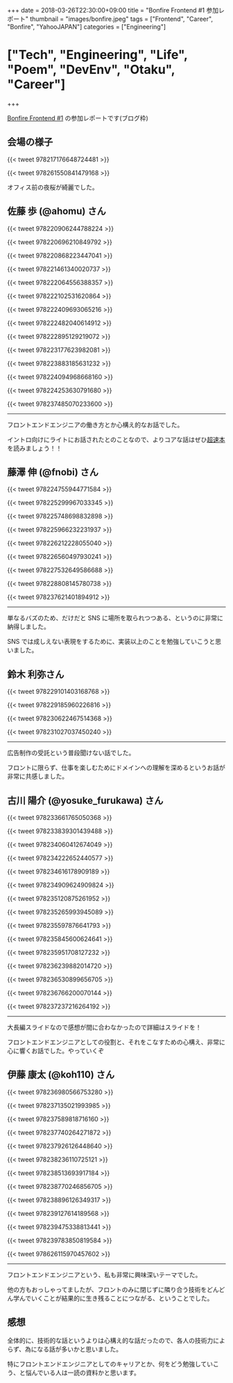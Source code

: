 +++
date = 2018-03-26T22:30:00+09:00
title = "Bonfire Frontend #1 参加レポート"
thumbnail = "images/bonfire.jpeg"
tags = ["Frontend", "Career", "Bonfire", "YahooJAPAN"]
categories = ["Engineering"]
# ["Tech", "Engineering", "Life", "Poem", "DevEnv", "Otaku", "Career"]
+++

[Bonfire Frontend #1](https://yj-meetup.connpass.com/event/58718/) の参加レポートです(ブログ枠)

## 会場の様子
<!-- RT @umiremix: アンケート、jQuery意外と人気でショック受けてる…jQuery生きとったんかワレ… #yjbonfire -->
{{< tweet 978217176648724481 >}}

<!-- #yjbonfire 会場の様子です https://t.co/Uy9j9pxmqE -->
{{< tweet 978261550841479168 >}}

オフィス前の夜桜が綺麗でした。

## 佐藤 歩 (@ahomu) さん
<!-- RT @yosuke_furukawa: きゃー @ahomu サーン #yjbonfire https://t.co/NsBZKLFc6h -->
{{< tweet 978220906244788224 >}}
<!-- 最初はビール片手に ahomu さん #yjbonfire -->
{{< tweet 978220696210849792 >}}
<!-- フロントエンドやってますって「言える」人、という怖い質問 #yjbonfire -->
{{< tweet 978220868223447041 >}}
<!-- フロントエンドとは言っても、事業ドメインも異なればロールモデルも様々であり、色々な領域のフィードバックがフロント エンドに還元され多角化されてきている #yjbonfire -->
{{< tweet 978221461340020737 >}}
<!-- SSR/BFF をこじらせ1日中 node を書いているフロントエンドエンジニア(？) #yjbonfire -->
{{< tweet 978222064556388357 >}}
<!-- RT @basara669: #yjbonfire の投票状況！ https://t.co/UP1e2UTREg https://t.co/Njse1SbVUz -->
{{< tweet 978222102531620864 >}}
<!-- 2012年頃〜 Native App の隆盛により、従来の PHP / Rails 的な Web サーバサイドから API 中心に変化　#yjbonfire -->
{{< tweet 978222409693065216 >}}
<!-- Web に関するものを全てひっくるめてフロントエンドエンジニアである #yjbonfire -->
{{< tweet 978222482040614912 >}}
<!-- メディア事業における Web フロントエンドについて #yjbonfire -->
{{< tweet 978222895129219072 >}}
<!-- 多様な技術課題への対応、多様な利用環境を想定した品質が求められる #yjbonfire -->
{{< tweet 978223177623982081 >}}
<!-- 外向きの品質をフロントエンドエンジニアの提供できる価値として再発見して生き残っていこう #yjbonfire -->
{{< tweet 978223883185631232 >}}
<!-- 「フロントエンドできます」は何も説明できていない、幅広い領域の中で何が実現できるのか、というのを示さないと勝負が できなくなってきている #yjbonfire -->
{{< tweet 978224094968668160 >}}
<!-- Web で働くのか、クライアントサイドで働くのか、というのを意識しながら、クライアントサイドの技術革新に備えよう #yjbonfire -->
{{< tweet 978224253630791680 >}}
<!-- RT @ahomu: #yjbonfire メディア事業に期待される Web の役割とポジショニング https://t.co/FKHKtIIyOq さっきのやつで す。 -->
{{< tweet 978237485070233600 >}}

---

フロントエンドエンジニアの働き方とか心構え的なお話でした。

イントロ向けにライトにお話されたとのことなので、よりコアな話はぜひ[超速本](https://www.amazon.co.jp/Web%E3%83%9A%E3%83%BC%E3%82%B8%E9%80%9F%E5%BA%A6%E6%94%B9%E5%96%84%E3%82%AC%E3%82%A4%E3%83%89-%E4%BD%BF%E3%81%84%E3%82%84%E3%81%99%E3%81%95%E3%81%AF%E3%80%8C%E9%80%9F%E3%81%95%E3%80%8D%E3%81%8B%E3%82%89%E5%A7%8B%E3%81%BE%E3%82%8B-WEB-PRESS-plus/dp/477419400X)を読みましょう！！

## 藤澤 伸 (@fnobi) さん
<!-- 次はカヤック HTMLファイ部リーダーの @fnobi さん #yjbonfire -->
{{< tweet 978224755944771584 >}}
<!-- 2016 年はエイプリルフール用の Web サイトが多かったが、2017 年は SNS 投稿が多いという、バズマーケティングの時流の 変化 #yjbonfire -->
{{< tweet 978225299967033345 >}}
<!-- ただの拡散・認知ではなく、ユーザの感情を揺さぶる、「刺さる体験・新しい体験」を作るバズのあり方が(SNS 投稿に比較して) Web サイトには求められる #yjbonfire -->
{{< tweet 978225748698832898 >}}
<!-- オルタナティ部 #とは #yjbonfire -->
{{< tweet 978225966232231937 >}}
<!-- HTML5 だと今更感なので最近は「Web フロント芸人」と自称しているらしい #yjbonfire -->
{{< tweet 978226212228055040 >}}
<!-- サマーウォーズの特設サイトを WebGL で作ったり #yjbonfire -->
{{< tweet 978226560497930241 >}}
<!-- Web でできることがスペック的・ API 的に増えてきたので、別の分野で使われていた手法を Web に持ち込むことで新しい体 験を作ることが現実的になった #yjbonfire -->
{{< tweet 978227532649586688 >}}
<!-- 単なるバズのためだけに Web を作るのではコスパが悪いので、新しい体験を作っていかなければならない。エンジニアが研究・提案をしやすい環境をカヤックでは作れていて、楽しい #yjbonfire -->
{{< tweet 978228808145780738 >}}
<!-- RT @fnobi: 先ほどの資料アップしました！！
HTMLファイ部という職能のはなし - bonfire frontend #1 https://t.co/44DVKjGuFd #yjbonfire -->
{{< tweet 978237621401894912 >}}

---

単なるバズのため、だけだと SNS に場所を取られつつある、というのに非常に納得しました。

SNS では成しえない表現をするために、実装以上のことを勉強していこうと思いました。

## 鈴木 利弥さん
<!-- 博報堂アイスタジオの鈴木さん。博報堂グループからのお話はめずらしい #yjbonfire -->
{{< tweet 978229101403168768 >}}
<!-- 広告制作会社におけるフロントエンドエンジニアのお話。普段なかなか聞けないお話っぽい #yjbonfire -->
{{< tweet 978229185960226816 >}}
<!-- 仕事を楽しむためにドメインを理解するの、フロントエンドに限らず大事っぽそう #yjbonfire -->
{{< tweet 978230622467514368 >}}
<!-- 博報堂規模だと1案件どれくらいのスパンなんだろう、長いからこそドメイン理解大事になるんだろうな #yjbonfire -->
{{< tweet 978231027037450240 >}}

---

広告制作の受託という普段聞けない話でした。

フロントに限らず、仕事を楽しむためにドメインへの理解を深めるというお話が非常に共感しました。

## 古川 陽介 (@yosuke_furukawa) さん
<!-- 今後のフロントエンドについて超大作らしいスライドが会長から #yjbonfire -->
{{< tweet 978233661765050368 >}}
<!-- 会長「(Vue の方が多いとか)なんだこの会場」 #yjbonfire -->
{{< tweet 978233839301439488 >}}
<!-- リクルートの新人研修、やっぱりめちゃくちゃ豪華だよな #yjbonfire -->
{{< tweet 978234060412674049 >}}
<!-- リクルートテクノロジーズのフロントエンドエンジニアは「広くて深い」。ネットワークやサーバの知識も含めてサービスを よくしていく人のこと #yjbonfire -->
{{< tweet 978234222652440577 >}}
<!-- (リクルートの)フロントエンドエンジニアになるということは、セキュリティやらパフォーマンスやら、それらを知っている ということ。言い切れるのがかっこいい #yjbonfire -->
{{< tweet 978234616178909189 >}}
<!-- 会長の心がけ
- アプリケーションを作ろう
- 非機能要件にこだわろう
- 知識に垣根は作らない
#yjbonfire -->
{{< tweet 978234909624909824 >}}
<!-- twada さんの新人研修受けたけど、あれ新人のときに受けるの本当にすごく良いので本当に良く、本当に良い #yjbonfire -->
{{< tweet 978235120875261952 >}}
<!-- 勉強会に行ってテンションが上がった勢いで作って発表するのがよい！楽しい！ #yjbonfire -->
{{< tweet 978235265993945089 >}}
<!-- セキュリティ、パフォーマンス、テスト、品質、などなどの非機能要件をどれだけ入れこめるか、というのがエンジニアとし ての力 #yjbonfire -->
{{< tweet 978235597876641793 >}}
<!-- サーバサイドをチューニングしていたが、ブラウザが IE から Chrome にしただけで爆速化したことがショック #yjbonfire -->
{{< tweet 978235845600624641 >}}
<!-- req =&gt; res ではなく、「ページを読み込んでからユーザに届くまで」を意識しなければならない #yjbonfire -->
{{< tweet 978235951708127232 >}}
<!-- Backend / Frontend ではなく Backend ❤️ Frontend、垣根を作らないようにしよう #yjbonfire -->
{{< tweet 978236239882014720 >}}
<!-- ちはやふるより、「これと決めた道で知らなくて良いことなんか1つもないわよ」 #yjbonfire -->
{{< tweet 978236530899656705 >}}
<!-- まとめ
(リクルート TECH の)フロントエンドエンジニアは画面を作る人はなくサイトのユーザビリティを上げる人
#yjbonfire -->
{{< tweet 978236766200070144 >}}
<!-- RT @yosuke_furukawa: 発表資料こちらです。 #yjbonfire https://t.co/FEJ6ueDTW9 -->
{{< tweet 978237237216264192 >}}

---

大長編スライドなので感想が間に合わなかったので詳細はスライドを！

フロントエンドエンジニアとしての役割と、それをこなすための心構え、非常に心に響くお話でした。やっていくぞ

## 伊藤 康太 (@koh110) さん
<!-- 最後に、フロントエンドエンジニアの生き残り方を @koh110 さんから #yjbonfire -->
{{< tweet 978236980566753280 >}}
<!-- 社内向け slack 、作るコストがペイするんですか #yjbonfire -->
{{< tweet 978237135021993985 >}}
<!-- 情シスだけどフロントをやりたかった結果、どうやって楽しいことを仕事にしてきたか #yjbonfire -->
{{< tweet 978237589818716160 >}}
<!-- 明日会社がなくなっても死なない技術力 = 転職力、しかし好きなことで生きて行くには社会から求められる「レアリティ」が必要 #yjbonfire -->
{{< tweet 978237740264271872 >}}
<!-- レアになるために1つの領域を極めるのは非常に困難、なので複合的なスキルを持つことでユニークになっていく #yjbonfire -->
{{< tweet 978237926126448640 >}}
<!-- フロントエンドはコスパが良い、マルチな動きが求められるということは、一人でサービスを作れるスキルセットであるとい うこと #yjbonfire -->
{{< tweet 978238236110725121 >}}
<!-- 社内で Angular エンジニアが少ない =&gt; Angular を選定することでレアリティのある技術を身につける、という技術選定 ！ #yjbonfire -->
{{< tweet 978238513693917184 >}}
<!-- フロントエンドエンジニアにとってコスパの良い戦略
- デザインを知る
- node.js をやる
#yjbonfire -->
{{< tweet 978238770246856705 >}}
<!-- 実際問題として、デザイナが JS 書くより、フロントエンドエンジニアがデザインやる/デザイナーとペアプロする方がコスパが良さそうっぽい #yjbonfire -->
{{< tweet 978238896126349317 >}}
<!-- Node.js やってないフロントエンドエンジニアって意外と多いのかな？バックエンド出身の方結構いる雰囲気感じてたけど…… #yjbonfire -->
{{< tweet 978239127614189568 >}}
<!-- node.js の API をちゃんと勉強すると OS のレイヤーの知識もついてくる #yjbonfire -->
{{< tweet 978239475338813441 >}}
<!-- 概念を理解することで、技術が死んでも自分は死ななくなる #yjbonfire -->
{{< tweet 978239783850819584 >}}
<!-- 昨日のbinfire frontendでエンジニアの生き残り方の話をしてきた時の資料です https://speakerdeck.com/koh110/bonfire-frontend-number-1 … #yjbonfire -->
{{< tweet 978626115970457602 >}}

---

フロントエンドエンジニアという、私も非常に興味深いテーマでした。

他の方もおっしゃってましたが、フロントのみに閉じずに隣り合う技術をどんどん学んでいくことが結果的に生き残ることにつながる、ということでした。

## 感想

全体的に、技術的な話というよりは心構え的な話だったので、各人の技術力によらず、為になる話が多いかと思いました。

特にフロントエンドエンジニアとしてのキャリアとか、何をどう勉強していこう、と悩んでいる人は一読の資料かと思います。
